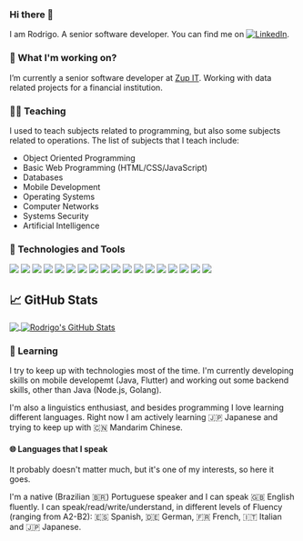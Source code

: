 ### Hi there 👋

I am Rodrigo. A senior software developer. You can find me on [![LinkedIn][3.2]][3].

### 🔭 What I'm working on? 
I’m currently a senior software developer at [Zup IT](https://github.com/zupit). Working with data related projects for a financial institution.

### 👨‍🏫 Teaching
I used to teach subjects related to programming, but also some subjects related to operations. The list of subjects
that I teach include:
- Object Oriented Programming
- Basic Web Programming (HTML/CSS/JavaScript)
- Databases
- Mobile Development
- Operating Systems
- Computer Networks
- Systems Security
- Artificial Intelligence

### 🧰 Technologies and Tools
![](https://img.shields.io/badge/OS-Linux-informational?style=flat&logo=linux&logoColor=white&color=2bbc8a)
![](https://img.shields.io/badge/OS-Windows_10-informational?style=flat&logo=windows&logoColor=white&color=2bbc8a)
![](https://img.shields.io/badge/Editor-Intellij_IDEA-informational?style=flat&logo=intellij-idea&logoColor=white&color=2bbc8a)
![](https://img.shields.io/badge/Editor-vim-informational?style=flat&logo=vim&logoColor=white&color=2bbc8a)
![](https://img.shields.io/badge/Code-C++-informational?style=flat&logo=c%2B%2B&logoColor=white&color=2bbc8a)
![](https://img.shields.io/badge/Code-C-informational?style=flat&logo=c&logoColor=white&color=2bbc8a)
![](https://img.shields.io/badge/Code-Arduino-informational?style=flat&logo=arduino&logoColor=white&color=2bbc8a)
![](https://img.shields.io/badge/Code-Java-informational?style=flat&logo=java&logoColor=white&color=2bbc8a)
![](https://img.shields.io/badge/Code-C%23-informational?style=flat&logo=c-sharp&logoColor=white&color=2bbc8a)
![](https://img.shields.io/badge/Code-Android-informational?style=flat&logo=android&logoColor=white&color=2bbc8a)
![](https://img.shields.io/badge/Tools-PostgreSQL-informational?style=flat&logo=postgresql&logoColor=white&color=2bbc8a)
![](https://img.shields.io/badge/Tools-MySQL-informational?style=flat&logo=mysql&logoColor=white&color=2bbc8a)
![](https://img.shields.io/badge/Tools-SQL_Server-informational?style=flat&logo=microsoft-sql-server&logoColor=white&color=2bbc8a)
![](https://img.shields.io/badge/Tools-Docker-informational?style=flat&logo=docker&logoColor=white&color=2bbc8a)
![](https://img.shields.io/badge/Tools-Git-informational?style=flat&logo=git&logoColor=white&color=2bbc8a)
![](https://img.shields.io/badge/Shell-Bash-informational?style=flat&logo=gnu-bash&logoColor=white&color=2bbc8a)
![](https://img.shields.io/badge/Shell-Zsh-informational?style=flat&logo=zsh&logoColor=white&color=2bbc8a)
![](https://img.shields.io/badge/Shell-Powershell-informational?style=flat&logo=powershell&logoColor=white&color=2bbc8a)

## &#x1f4c8; GitHub Stats

<a href="https://github.com/gregori/gregori">
  <img align="center" src="https://github-readme-stats.vercel.app/api/top-langs/?username=gregori&&title_color=ffffff&text_color=c9cacc&icon_color=2bbc8a&bg_color=1d1f21&hide=html" />
</a>
<a href="https://github.com/gregori/gregori">
  <img align="center" src="https://github-readme-stats.vercel.app/api?username=gregori&show_icons=true&line_height=27&count_private=true&title_color=ffffff&text_color=c9cacc&icon_color=2bbc8a&bg_color=1d1f21&hide=contribs" alt="Rodrigo's GitHub Stats" />
</a>

### 🌱 Learning
I try to keep up with technologies most of the time. I'm currently developing skills on mobile developemt (Java, Flutter)
and working out some backend skills, other than Java (Node.js, Golang).

I'm also a linguistics enthusiast, and besides programming I love learning different languages. Right now I 
am actively learning 🇯🇵 Japanese and trying to keep up with 🇨🇳 Mandarim Chinese.

#### 🌐 Languages that I speak
It probably doesn't matter much, but it's one of my interests, so here it goes.

I'm a native (Brazilian 🇧🇷) Portuguese speaker and I can speak 🇬🇧 English fluently. I can speak/read/write/understand,
in different levels of Fluency (ranging from A2-B2): 🇪🇸 Spanish, 🇩🇪 German, 🇫🇷 French, 🇮🇹 Italian and 🇯🇵 Japanese.

<!-- links to social media icons -->

<!-- icons with padding -->

[1.1]: http://i.imgur.com/tXSoThF.png (twitter icon with padding)
[2.1]: http://i.imgur.com/0o48UoR.png (github icon with padding)

<!-- icons without padding -->

[1.2]: http://i.imgur.com/wWzX9uB.png (twitter icon without padding)
[2.2]: http://i.imgur.com/9I6NRUm.png (github icon without padding)
[3.2]: https://raw.githubusercontent.com/MartinHeinz/MartinHeinz/master/linkedin-3-16.png (LinkedIn icon without padding)


<!-- links to your social media accounts -->

[1]: https://twitter.com/rodrigogregori
[2]: https://github.com/gregori
[3]: https://www.linkedin.com/in/rodrigo-gregori/

